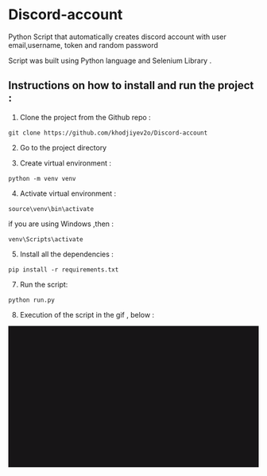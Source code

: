 # Discord-account
Python Script that automatically creates discord account with  user email,username, token  and random password 

Script was  built using Python language and Selenium Library .


## Instructions on how to install and run the project : 

1. Clone the project from the Github repo :

````
git clone https://github.com/khodjiyev2o/Discord-account
````
2. Go to the project directory  

3. Create virtual environment :

````
python -m venv venv
````

4. Activate virtual environment  : 

````
source\venv\bin\activate

````
if you are using Windows ,then :
````
venv\Scripts\activate
````
 
  
5. Install all the dependencies :

```
pip install -r requirements.txt
```

7. Run the script:
```
python run.py
```

8. Execution of  the script in the gif , below :

<img src="https://github.com/khodjiyev2o/Discord-account/blob/master/dicord.gif"/>